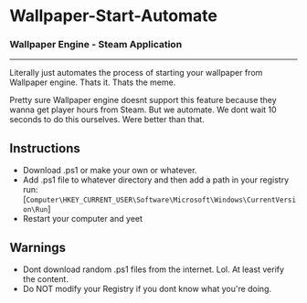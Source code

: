 # Wallpaper-Start-Automate
### Wallpaper Engine - Steam Application

------------------------

Literally just automates the process of starting your wallpaper from Wallpaper engine.
Thats it. Thats the meme.

Pretty sure Wallpaper engine doesnt support this feature because they wanna get player hours from Steam.
But we automate. We dont wait 10 seconds to do this ourselves. Were better than that.

## Instructions

- Download .ps1 or make your own or whatever.
- Add .ps1 file to whatever directory and then add a path in your registry run: [`Computer\HKEY_CURRENT_USER\Software\Microsoft\Windows\CurrentVersion\Run`]
- Restart your computer and yeet

## Warnings

- Dont download random .ps1 files from the internet. Lol. At least verify the content.
- Do NOT modify your Registry if you dont know what you're doing. 
